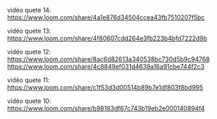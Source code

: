vidéo quete 14: https://www.loom.com/share/4a1e876d34504ccea43fb7510207f5bc

vidéo quete 13: https://www.loom.com/share/4f80607cdd264e3fb223b4bfd7222d9b


vidéo quete 12: https://www.loom.com/share/8ac6d82613a340538bc730d5b9c94768
https://www.loom.com/share/4c8849ef031d4639a16a91cbe744f2c3

vidéo quete 11: https://www.loom.com/share/c1f53d3d00514b89b7e1df803f8bd995

vidéo quete 10: https://www.loom.com/share/b98183df67c743b19eb2e000140894f4

